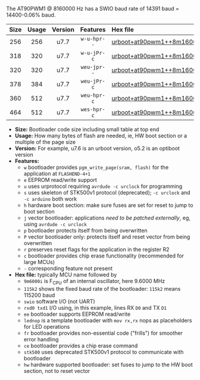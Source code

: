 The AT90PWM1 @ 8160000 Hz has a SWIO baud rate of 14391 baud = 14400-0.06% baud.

|Size|Usage|Version|Features|Hex file|
|:-:|:-:|:-:|:-:|:--|
|256|256|u7.7|`w-u-hpr--`|[urboot+at90pwm1++8m1600i+++14k4_swio_rxb0_txb1_lednop_hw.hex](https://raw.githubusercontent.com/stefanrueger/urboot.hex/main/mcus/at90pwm1/internal_oscillator/fint++8m1600_Hz/br+++14k4_bps/urboot+at90pwm1++8m1600i+++14k4_swio_rxb0_txb1_lednop_hw.hex)|
|318|320|u7.7|`w-u-jPr-c`|[urboot+at90pwm1++8m1600i+++14k4_swio_rxb0_txb1_lednop_fr_ce.hex](https://raw.githubusercontent.com/stefanrueger/urboot.hex/main/mcus/at90pwm1/internal_oscillator/fint++8m1600_Hz/br+++14k4_bps/urboot+at90pwm1++8m1600i+++14k4_swio_rxb0_txb1_lednop_fr_ce.hex)|
|320|320|u7.7|`weu-jpr--`|[urboot+at90pwm1++8m1600i+++14k4_swio_rxb0_txb1_ee_lednop.hex](https://raw.githubusercontent.com/stefanrueger/urboot.hex/main/mcus/at90pwm1/internal_oscillator/fint++8m1600_Hz/br+++14k4_bps/urboot+at90pwm1++8m1600i+++14k4_swio_rxb0_txb1_ee_lednop.hex)|
|378|384|u7.7|`weu-jPr-c`|[urboot+at90pwm1++8m1600i+++14k4_swio_rxb0_txb1_ee_lednop_fr_ce.hex](https://raw.githubusercontent.com/stefanrueger/urboot.hex/main/mcus/at90pwm1/internal_oscillator/fint++8m1600_Hz/br+++14k4_bps/urboot+at90pwm1++8m1600i+++14k4_swio_rxb0_txb1_ee_lednop_fr_ce.hex)|
|360|512|u7.7|`weu-hpr-c`|[urboot+at90pwm1++8m1600i+++14k4_swio_rxb0_txb1_ee_lednop_fr_ce_hw.hex](https://raw.githubusercontent.com/stefanrueger/urboot.hex/main/mcus/at90pwm1/internal_oscillator/fint++8m1600_Hz/br+++14k4_bps/urboot+at90pwm1++8m1600i+++14k4_swio_rxb0_txb1_ee_lednop_fr_ce_hw.hex)|
|464|512|u7.7|`wes-hpr-c`|[urboot+at90pwm1++8m1600i+++14k4_swio_rxb0_txb1_ee_lednop_fr_ce_stk500_hw.hex](https://raw.githubusercontent.com/stefanrueger/urboot.hex/main/mcus/at90pwm1/internal_oscillator/fint++8m1600_Hz/br+++14k4_bps/urboot+at90pwm1++8m1600i+++14k4_swio_rxb0_txb1_ee_lednop_fr_ce_stk500_hw.hex)|

- **Size:** Bootloader code size including small table at top end
- **Usage:** How many bytes of flash are needed, ie, HW boot section or a multiple of the page size
- **Version:** For example, u7.6 is an urboot version, o5.2 is an optiboot version
- **Features:**
  + `w` bootloader provides `pgm_write_page(sram, flash)` for the application at `FLASHEND-4+1`
  + `e` EEPROM read/write support
  + `u` uses urprotocol requiring `avrdude -c urclock` for programming
  + `s` uses skeleton of STK500v1 protocol (deprecated); `-c urclock` and `-c arduino` both work
  + `h` hardware boot section: make sure fuses are set for reset to jump to boot section
  + `j` vector bootloader: applications *need to be patched externally*, eg, using `avrdude -c urclock`
  + `p` bootloader protects itself from being overwritten
  + `P` vector bootloader only: protects itself and reset vector from being overwritten
  + `r` preserves reset flags for the application in the register R2
  + `c` bootloader provides chip erase functionality (recommended for large MCUs)
  + `-` corresponding feature not present
- **Hex file:** typically MCU name followed by
  + `9m6000i` is F<sub>CPU</sub> of an internal oscillator, here 9.6000 MHz
  + `115k2` shows the fixed baud rate of the bootloader: `115k2` means 115200 baud
  + `swio` software I/O (not UART)
  + `rxd0 txd1` I/O using, in this example, lines RX `D0` and TX `D1`
  + `ee` bootloader supports EEPROM read/write
  + `lednop` is a template bootloader with `mov rx,rx` nops as placeholders for LED operations
  + `fr` bootloader provides non-essential code ("frills") for smoother error handling
  + `ce` bootloader provides a chip erase command
  + `stk500` uses deprecated STK500v1 protocol to communicate with bootloader
  + `hw` hardware supported bootloader: set fuses to jump to the HW boot section, not to reset vector
